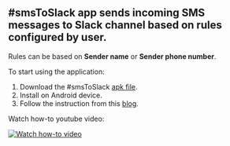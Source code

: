 ## #smsToSlack app sends incoming SMS messages to Slack channel based on rules configured by user.

Rules can be based on **Sender name** or **Sender phone number**.

To start using the application:
1. Download the #smsToSlack [apk file](https://github.com/denyszet/slack-sms/blob/main/smsToSlack.apk).
2. Install on Android device.
3. Follow the instruction from this [blog](https://testyour.app/blog/sms-to-slack).

Watch how-to youtube video:

[![Watch how-to video](https://i9.ytimg.com/vi/0xAdKltF7K0/mq1.jpg?sqp=CNj_8Y4G&rs=AOn4CLAKwsTeuzhXd2pxNNzNOC5bTd1SIw)](https://youtu.be/0xAdKltF7K0)

